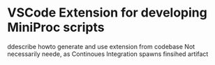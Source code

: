 # VSCode Extension for developing MiniProc scripts

ddescribe howto generate and use extension from codebase
Not necessarily neede, as Continoues Integration spawns finsihed artifact